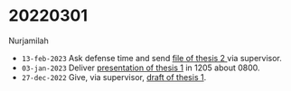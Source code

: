 # 20220301
Nurjamilah


+ `13-feb-2023` Ask defense time and send [file of thesis 2 ](https://osf.io/zyxn7) via supervisor.
+ `03-jan-2023` Deliver [presentation of thesis 1](https://www.instagram.com/p/Cm8OS-XvZPw) in 1205 about 0800.
+ `27-dec-2022` Give, via supervisor, [draft of thesis 1](https://osf.io/kec5h).